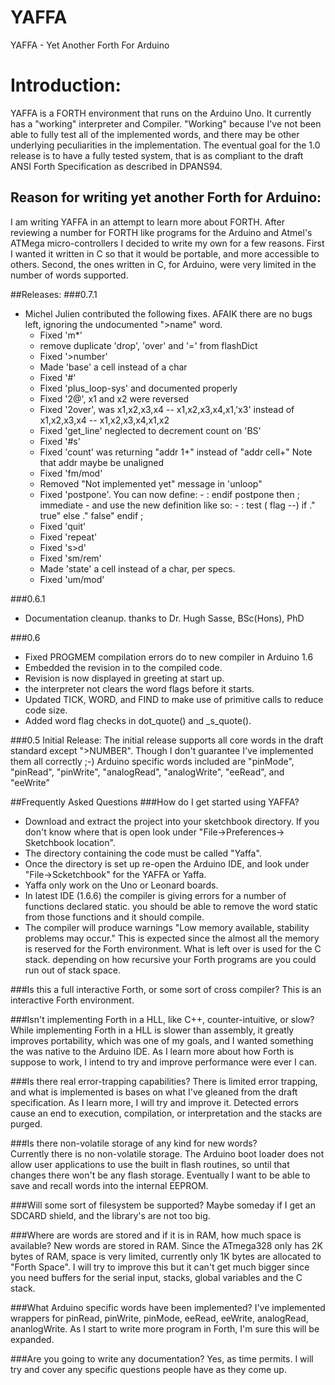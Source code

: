 YAFFA
=====

YAFFA - Yet Another Forth For Arduino

# Introduction:
YAFFA is a FORTH environment that runs on the Arduino Uno. It currently has a "working" interpreter and Compiler. "Working" because I've not been able to fully test all of the implemented words, and there may be other underlying peculiarities in the implementation. The eventual goal for the 1.0 release is to have a fully tested system, that is as compliant to the draft ANSI Forth Specification as described in DPANS94.

## Reason for writing yet another Forth for Arduino:
I am writing YAFFA in an attempt to learn more about FORTH. After reviewing a number for FORTH like programs for the Arduino and Atmel's ATMega micro-controllers I decided to write my own for a few reasons. First I wanted it written in C so that it would be portable, and more accessible to others. Second, the ones written in C, for Arduino, were very limited in the number of words supported.

##Releases:
###0.7.1
- Michel Julien contributed the following fixes. AFAIK there are no bugs left, ignoring the undocumented ">name" word.
  - Fixed 'm*'
  - remove duplicate 'drop', 'over' and '=' from flashDict
  - Fixed '>number'
  - Made 'base' a cell instead of a char
  - Fixed '#'
  - Fixed 'plus_loop-sys' and documented properly
  - Fixed '2@', x1 and x2 were reversed
  - Fixed '2over', was x1,x2,x3,x4 -- x1,x2,x3,x4,x1,'x3'
    instead of x1,x2,x3,x4 -- x1,x2,x3,x4,x1,x2
  - Fixed 'get_line' neglected to decrement count on 'BS'
  - Fixed '#s'
  - Fixed 'count' was returning "addr 1+" instead of "addr cell+"
    Note that addr maybe be unaligned
  - Fixed 'fm/mod'
  - Removed "Not implemented yet" message in 'unloop"
  - Fixed 'postpone'. You can now define:
          - : endif postpone then ; immediate
          - and use the new definition like so:
          - : test ( flag --) if ." true" else ." false" endif ;
  - Fixed 'quit'
  - Fixed 'repeat'
  - Fixed 's>d'
  - Fixed 'sm/rem'
  - Made 'state' a cell instead of a char, per specs.
  - Fixed 'um/mod'
  
###0.6.1
- Documentation cleanup. thanks to Dr. Hugh Sasse, BSc(Hons), PhD

###0.6
- Fixed PROGMEM compilation errors do to new compiler in Arduino 1.6
- Embedded the revision in to the compiled code.
- Revision is now displayed in greeting at start up.
- the interpreter not clears the word flags before it starts.
- Updated TICK, WORD, and FIND to make use of primitive calls to reduce code size.
- Added word flag checks in dot_quote() and _s_quote().

###0.5 Initial Release:
The initial release supports all core words in the draft standard except ">NUMBER". Though I don't guarantee I've implemented them all correctly ;-) Arduino specific words included are "pinMode", "pinRead", "pinWrite", "analogRead", "analogWrite", "eeRead", and "eeWrite"

##Frequently Asked Questions
###How do I get started using YAFFA?
- Download and extract the project into your sketchbook directory. If you don't know where that is open look under    "File->Preferences-> Sketchbook location". 
- The directory containing the code must be called  "Yaffa". 
- Once the directory is set up re-open the Arduino IDE, and look under "File->Scketchbook" for the YAFFA or Yaffa.
- Yaffa only work on the Uno or Leonard boards.
- In latest IDE (1.6.6) the compiler is giving errors for a number of functions declared static. you should be able to remove the word static from those functions and it should compile.
- The compiler will produce warnings "Low memory available, stability problems may occur." This is expected since the almost all the memory is reserved for the Forth environment. What is left over is used for the C stack. depending on how recursive your Forth programs are you could run out of stack space.
 
###Is this a full interactive Forth, or some sort of cross compiler?
This is an interactive Forth environment.

###Isn't implementing Forth in a HLL, like C++, counter-intuitive, or slow?
While implementing Forth in a HLL is slower than assembly, it greatly improves portability, which was one of my goals, and I wanted something the was native to the Arduino IDE. As I learn more about how Forth is suppose to work, I intend to try and improve performance were ever I can. 

###Is there real error-trapping capabilities?
There is limited error trapping, and what is implemented is bases on what I've gleaned from the draft specification. As I learn more, I will try and improve it. Detected errors cause an end to execution, compilation, or interpretation and the stacks are purged.

###Is there non-volatile storage of any kind for new words?  
Currently there is no non-volatile storage. The Arduino boot loader does not allow user applications to use the built in flash routines, so until that changes there won't be any flash storage. Eventually I want to be able to save and recall words into the internal EEPROM.

###Will some sort of filesystem be supported?
Maybe someday if I get an SDCARD shield, and the library's are not too big.

###Where are words are stored and if it is in RAM, how much space is available?
New words are stored in RAM. Since the ATmega328 only has 2K bytes of RAM, space is very limited, currently only 1K bytes are allocated to "Forth Space". I will try to improve this but it can't get much bigger since you need buffers for the serial input, stacks, global variables and the C stack.

###What Arduino specific words have been implemented?
I've implemented wrappers for pinRead, pinWrite, pinMode, eeRead, eeWrite, analogRead, ananlogWrite. As I start to write more program in Forth, I'm sure this will be expanded.

###Are you going to write any documentation?
Yes, as time permits. I will try and cover any specific questions people have as they come up.
